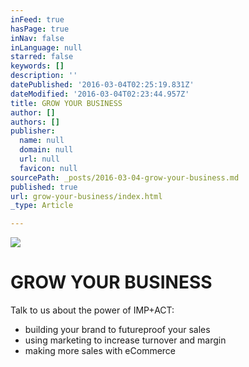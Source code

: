 ```yaml
---
inFeed: true
hasPage: true
inNav: false
inLanguage: null
starred: false
keywords: []
description: ''
datePublished: '2016-03-04T02:25:19.831Z'
dateModified: '2016-03-04T02:23:44.957Z'
title: GROW YOUR BUSINESS
author: []
authors: []
publisher:
  name: null
  domain: null
  url: null
  favicon: null
sourcePath: _posts/2016-03-04-grow-your-business.md
published: true
url: grow-your-business/index.html
_type: Article

---
```

![](https://the-grid-user-content.s3-us-west-2.amazonaws.com/ff0370f4-e82e-4366-bc2b-119f36fcc1f3.jpg)

# GROW YOUR BUSINESS

Talk to us about the power of IMP+ACT:  
- building your brand to futureproof your sales  
- using marketing to increase turnover and margin   
- making more sales with eCommerce